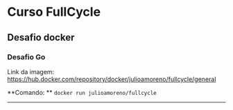 # Curso FullCycle

## Desafio docker

### Desafio Go

Link da imagem: https://hub.docker.com/repository/docker/julioamoreno/fullcycle/general

**Comando: ** `docker run julioamoreno/fullcycle`

---

